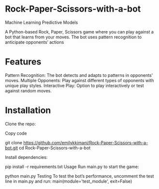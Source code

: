 # Rock-Paper-Scissors-with-a-bot
Machine Learning Predictive Models

A Python-based Rock, Paper, Scissors game where you can play against a bot that learns from your moves. The bot uses pattern recognition to anticipate opponents’ actions

# Features

Pattern Recognition: The bot detects and adapts to patterns in opponents' moves.
Multiple Opponents: Play against different types of opponents with unique play styles.
Interactive Play: Option to play interactively or test against random moves.

# Installation
 Clone the repo:


Copy code

git clone https://github.com/emilykkimani/Rock-Paper-Scissors-with-a-bot.git
cd Rock-Paper-Scissors-with-a-bot

Install dependencies:

pip install -r requirements.txt
Usage
Run main.py to start the game:

python main.py
Testing
To test the bot’s performance, uncomment the test line in main.py and run:
main(module='test_module', exit=False)
